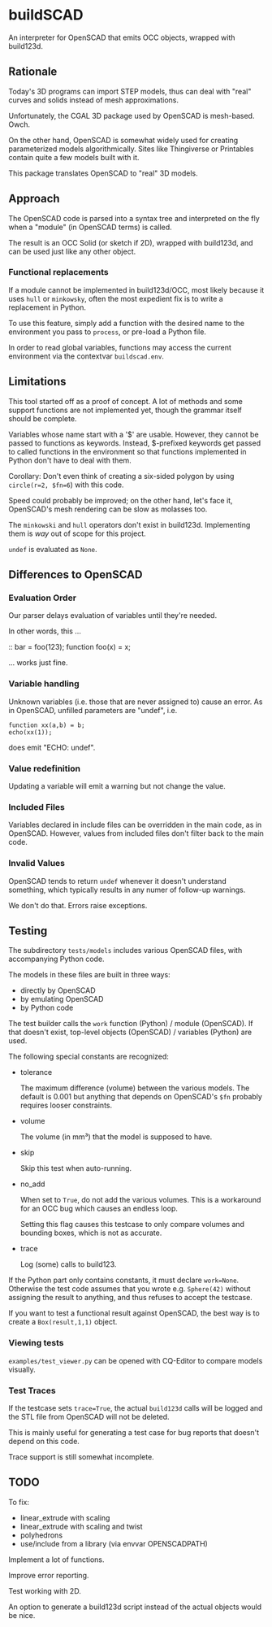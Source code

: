 # buildSCAD

An interpreter for OpenSCAD that emits OCC objects, wrapped with build123d.


## Rationale

Today's 3D programs can import STEP models, thus can deal with "real"
curves and solids instead of mesh approximations.

Unfortunately, the CGAL 3D package used by OpenSCAD is mesh-based. Owch.

On the other hand, OpenSCAD is somewhat widely used for creating
parameterized models algorithmically. Sites like Thingiverse or Printables
contain quite a few models built with it.

This package translates OpenSCAD to "real" 3D models.


## Approach

The OpenSCAD code is parsed into a syntax tree and interpreted on the fly
when a "module" (in OpenSCAD terms) is called.

The result is an OCC Solid (or sketch if 2D), wrapped with build123d,
and can be used just like any other object.


### Functional replacements

If a module cannot be implemented in build123d/OCC, most likely because it
uses ``hull`` or ``minkowsky``, often the most expedient fix is to write a
replacement in Python.

To use this feature, simply add a function with the desired name to the
environment you pass to ``process``, or pre-load a Python file.

In order to read global variables, functions may access the current
environment via the contextvar ``buildscad.env``.

## Limitations

This tool started off as a proof of concept. A lot of methods and some
support functions are not implemented yet, though the grammar itself
should be complete.

Variables whose name start with a '$' are usable. However, they cannot be
passed to functions as keywords. Instead, $-prefixed keywords get passed to
called functions in the environment so that functions implemented in Python
don't have to deal with them.

Corollary: Don't even think of creating a six-sided polygon by using
``circle(r=2, $fn=6``) with this code.

Speed could probably be improved; on the other hand, let's face it,
OpenSCAD's mesh rendering can be slow as molasses too.

The ``minkowski`` and ``hull`` operators don't exist in build123d.
Implementing them is *way* out of scope for this project.

``undef`` is evaluated as ``None``.


## Differences to OpenSCAD

### Evaluation Order

Our parser delays evaluation of variables until they're needed.

In other words, this …

::
	bar = foo(123);
	function foo(x) = x;

… works just fine.


### Variable handling

Unknown variables (i.e. those that are never assigned to) cause an error.
As in OpenSCAD, unfilled parameters are "undef", i.e.

	function xx(a,b) = b;
	echo(xx(1));

does emit "ECHO: undef".


### Value redefinition

Updating a variable will emit a warning but not change the value.


### Included Files

Variables declared in include files can be overridden in the main code, as in OpenSCAD.
However, values from included files don't filter back to the main code.

### Invalid Values

OpenSCAD tends to return `undef` whenever it doesn't understand something,
which typically results in any numer of follow-up warnings.

We don't do that. Errors raise exceptions.

## Testing

The subdirectory ``tests/models`` includes various OpenSCAD files, with
accompanying Python code.

The models in these files are built in three ways:

* directly by OpenSCAD
* by emulating OpenSCAD
* by Python code

The test builder calls the ``work`` function (Python) / module (OpenSCAD).
If that doesn't exist, top-level objects (OpenSCAD) / variables (Python) are used.

The following special constants are recognized:

* tolerance

  The maximum difference (volume) between the various models. The default
  is 0.001 but anything that depends on OpenSCAD's ``$fn`` probably
  requires looser constraints.

* volume

  The volume (in mm³) that the model is supposed to have.

* skip

  Skip this test when auto-running.

* no\_add

  When set to `True`, do not add the various volumes. This is a workaround
  for an OCC bug which causes an endless loop.

  Setting this flag causes this testcase to only compare volumes and bounding
  boxes, which is not as accurate.

* trace

  Log (some) calls to build123.

If the Python part only contains constants, it must declare `work=None`.
Otherwise the test code assumes that you wrote e.g. ``Sphere(42)`` without
assigning the result to anything, and thus refuses to accept the testcase.

If you want to test a functional result against OpenSCAD, the best way is
to create a `Box(result,1,1)` object.


### Viewing tests

``examples/test_viewer.py`` can be opened with CQ-Editor to compare models
visually.

### Test Traces

If the testcase sets ``trace=True``, the actual `build123d` calls will be
logged and the STL file from OpenSCAD will not be deleted.

This is mainly useful for generating a test case for bug reports that
doesn't depend on this code.

Trace support is still somewhat incomplete.

## TODO

To fix:
* linear\_extrude with scaling
* linear\_extrude with scaling and twist
* polyhedrons
* use/include from a library (via envvar OPENSCADPATH)

Implement a lot of functions.

Improve error reporting.

Test working with 2D.

An option to generate a build123d script instead of the actual objects would
be nice.
